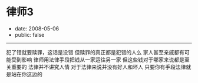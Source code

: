 # 律师3

- date: 2008-05-06
- public: false

--------------------------


犯了错就要赎罪，这话是没错
但赎罪的真正都是犯错的人么
家人甚至亲戚都有可能受到影响
律师用法律手段把钱从一家运往另一家
但这些钱对于哪家来说都是至关重要的
法律并不讲究人情
对于法律来说并没有好人和坏人
只要你有手段法律就是站在你这边的
